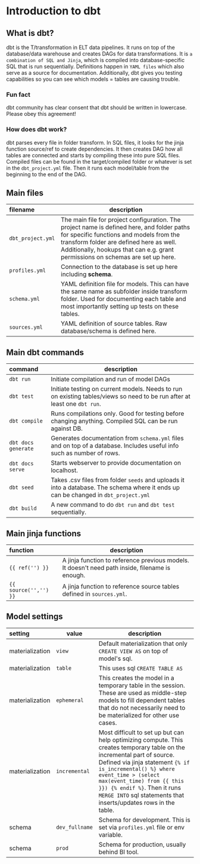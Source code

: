 
# Introduction to dbt

## What is dbt?

dbt is the T/transformation in ELT data pipelines. It runs on top of the database/data warehouse and creates DAGs for data transformations. It is `a combination of SQL and Jinja`, which is compiled into database-specific SQL that is run sequentially. Definitions happen in `YAML files` which also serve as a source for documentation. Additionally, dbt gives you testing capabilities so you can see which models = tables are causing trouble.


### Fun fact

dbt community has clear consent that dbt should be written in lowercase. Please obey this agreement!


### How does dbt work?

dbt parses every file in folder transform. In SQL files, it looks for the jinja function source/ref to create dependencies. It then creates DAG how all tables are connected and starts by compiling these into pure SQL files. Compiled files can be found in the target/compiled folder or whatever is set in the `dbt_project.yml` file. Then it runs each model/table from the beginning to the end of the DAG.

## Main files

| filename          | description                                                                                                                                                                                                                                      |
| :---------------- | ------------------------------------------------------------------------------------------------------------------------------------------------------------------------------------------------------------------------------------------------ |
| `dbt_project.yml` | The main file for project configuration. The project name is defined here, and folder paths for specific functions and models from the transform folder are defined here as well. Additionally, hookups that can e.g. grant permissions on schemas are set up here. |
| `profiles.yml`    | Connection to the database is set up here including **schema**.                                                                                                                                                                                  |
| `schema.yml`      | YAML definition file for models. This can have the same name as subfolder inside transform folder. Used for documenting each table and most importantly setting up tests on these tables.                                                        |
| `sources.yml`     | YAML definition of source tables. Raw database/schema is defined here.                                                                                                                                                                           |

## Main dbt commands

| command             | description                                                                                                                 |
| :------------------ | --------------------------------------------------------------------------------------------------------------------------- |
| `dbt run`           | Initiate compilation and run of model DAGs                                                                                |
| `dbt test`          | Initiate testing on current models. Needs to run on existing tables/views so need to be run after at least one `dbt run`. |
| `dbt compile`       | Runs compilations only. Good for testing before changing anything. Compiled SQL can be run against DB.           |
| `dbt docs generate` | Generates documentation from `schema.yml` files and on top of a database. Includes useful info such as number of rows.            |
| `dbt docs serve`    | Starts webserver to provide documentation on localhost.                                                                     |
| `dbt seed`          | Takes .csv files from folder `seeds` and uploads it into a database. The schema where it ends up can be changed in `dbt_project.yml`   |
| `dbt build`         | A new command to do `dbt run` and `dbt test` sequentially.                                                                    |

## Main jinja functions

| function              | description                                                                                   |
| :-------------------- | --------------------------------------------------------------------------------------------- |
| `{{ ref('') }}`       | A jinja function to reference previous models. It doesn't need path inside, filename is enough. |
| `{{ source('','') }}` | A jinja function to reference source tables defined in `sources.yml`.                           |

## Model settings

| setting         | value        | description                                                                                                                                                                                                                                                                                                                        |
| :-------------- | ------------ | ---------------------------------------------------------------------------------------------------------------------------------------------------------------------------------------------------------------------------------------------------------------------------------------------------------------------------------- |
| materialization | `view`         | Default materialization that only `CREATE VIEW AS` on top of model's sql.                                                                                                                                                                                                                                                          |
| materialization | `table`        | This uses sql `CREATE TABLE AS `                                                                                                                                                                                                                                                                                                   |
| materialization | `ephemeral`    | This creates the model in a temporary table in the session. These are used as middle-step models to fill dependent tables that do not necessarily need to be materialized for other use cases.                                                                                                                                      |
| materialization | `incremental`  | Most difficult to set up but can help optimizing compute. This creates temporary table on the incremental part of source. Defined via jinja statement `{% if is_incremental() %} where event_time > (select max(event_time) from {{ this }}) {% endif %}`. Then it runs `MERGE INTO` sql statements that inserts/updates rows in the table. |
| schema          | `dev_fullname` | Schema for development. This is set via `profiles.yml` file or env variable.                                                                                                                                                                                                                                                       |
| schema          | `prod`         | Schema for production, usually behind BI tool.                                                                                                                                                                                                                                                                                                                                   |
